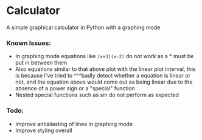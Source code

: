 # Calculator
A simple graphical calculator in Python with a graphing mode

### Known Issues:
* In graphing mode equations like `(x+3)(x-2)` do not work as a * must be put in between them
* Also equations similar to that above plot with the linear plot interval, this is because I've tried to ^^^badly
detect whether a equation is linear or not, and the equation above would come out as being linear due to the absence
of a power sign or a "special" function
* Nested special functions such as sin do not perform as expected

### Todo:
* Improve antialiasting of lines in graphing mode
* Improve styling overall
